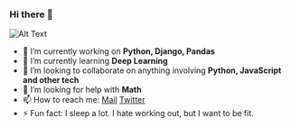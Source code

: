### Hi there 👋

![Alt Text](https://i.pinimg.com/originals/4b/0d/84/4b0d84de7839e69b3f42b76b2b0a3b9c.gif)

- 🔭 I’m currently working on **Python, Django, Pandas**
- 🌱 I’m currently learning **Deep Learning**
- 👯 I’m looking to collaborate on anything involving **Python, JavaScript and other tech**
- 🤔 I’m looking for help with **Math**
- 📫 How to reach me: [Mail](achavan1211@gmail.com) [Twitter](https://twitter.com/CruiseDevice)
- ⚡ Fun fact: I sleep a lot. I hate working out, but I want to be fit.
